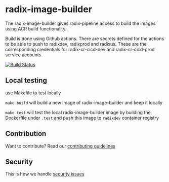 # radix-image-builder

The radix-image-builder gives radix-pipeline access to build the images using ACR build functionality.

Build is done using Github actions. There are secrets defined for the actions to be able to push to radixdev, radixprod and radixus. These are the corresponding credentials for radix-cr-cicd-dev and radix-cr-cicd-prod service accounts

[![Build Status](https://github.com/equinor/radix-image-builder/workflows/radix-image-builder-build/badge.svg)](https://github.com/equinor/radix-image-builder/actions?query=workflow%3Aradix-image-builder-build)

## Local testing

use Makefile to test locally

`make build` will build a new image of radix-image-builder and keep it locally

`make test` will test the local radix-image-builder image by building the Dockerfile under `.test` and push this image to `radixdev` container registry

## Contribution

Want to contribute? Read our [contributing guidelines](./CONTRIBUTING.md)

## Security

This is how we handle [security issues](./SECURITY.md)